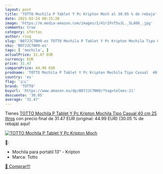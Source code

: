 ```yaml
---
layout: post
title: 'TOTTO Mochila P Tablet Y Pc Kripton Moch al 30.05 % de rebaja'
date: 2021-02-24 08:15:20
image: 'https://m.media-amazon.com/images/I/41r1FnT5uJL._SL400_.jpg'
comments: true
category: ofertas
author: ring
slug: 'B07JJC7NH9-es TOTTO Mochila P Tablet Y Pc Kripton Mochila Tipo Casual 40...'
sku: 'B07JJC7NH9-es'
tags: [ 'mochila', ]
actualPrice: 31.47 EUR
currency: EUR
price: 31.47
comparePrice: 44.99 EUR
prodname: 'TOTTO Mochila P Tablet Y Pc Kripton Mochila Tipo Casual  40 cm  25 litros'
country: 'es'
flag: '🇪🇸'
brand: 'TOTTO'
buyurl: 'https://www.amazon.es/dp/B07JJC7NH9/?tag=tolees-21'
descuento: '30.05'
average: '31.47'
---
```


Tienes [TOTTO Mochila P Tablet Y Pc Kripton Mochila Tipo Casual  40 cm  25 litros](https://www.amazon.es/dp/B07JJC7NH9/?tag=tolees-21) con precio final de  31.47 EUR (original: 44.99 EUR) (30.05 %  de rebaja) aqui!

[![TOTTO Mochila P Tablet Y Pc Kripton Moch](https://m.media-amazon.com/images/I/41r1FnT5uJL._SL400_.jpg)](https://www.amazon.es/dp/B07JJC7NH9/?tag=tolees-21)

🔎:

- Mochila para portátil 13" - Kripton
- Marca: Totto

[🛒 Comprar!!!](https://www.amazon.es/dp/B07JJC7NH9/?tag=tolees-21)
